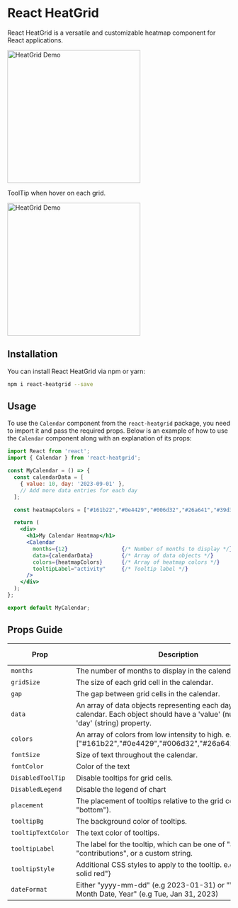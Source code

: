 # React HeatGrid

React HeatGrid is a versatile and customizable heatmap component for React applications.

<img src="https://github.com/Amyx000/react-heatgrid/assets/104687128/81268e28-2c18-431b-8945-ce22295d4077" width="300" alt="HeatGrid Demo">

ToolTip when hover on each grid.

<img src="https://github.com/Amyx000/react-heatgrid/assets/104687128/60e4a279-e7b1-4274-9679-fa1b6fe70c3c" width="300" alt="HeatGrid Demo">

## Installation

You can install React HeatGrid via npm or yarn:

```bash
npm i react-heatgrid --save
```

## Usage

To use the `Calendar` component from the `react-heatgrid` package, you need to import it and pass the required props. Below is an example of how to use the `Calendar` component along with an explanation of its props:

```jsx
import React from 'react';
import { Calendar } from 'react-heatgrid';

const MyCalendar = () => {
  const calendarData = [
    { value: 10, day: '2023-09-01' },
    // Add more data entries for each day
  ];

  const heatmapColors = ["#161b22","#0e4429","#006d32","#26a641","#39d353"];

  return (
    <div>
      <h1>My Calendar Heatmap</h1>
      <Calendar
        months={12}                 {/* Number of months to display */}
        data={calendarData}         {/* Array of data objects */}
        colors={heatmapColors}      {/* Array of heatmap colors */}
        tooltipLabel="activity"     {/* Tooltip label */}
      />
    </div>
  );
};

export default MyCalendar;

```

## Props Guide

| Prop               | Description                                                                                                                             | Default Value |
| ------------------ | --------------------------------------------------------------------------------------------------------------------------------------- | ------------- |
| `months`           | The number of months to display in the calendar.                                                                                        | 3             |
| `gridSize`         | The size of each grid cell in the calendar.                                                                                             | "20px"        |
| `gap`              | The gap between grid cells in the calendar.                                                                                             | "2px"         |
| `data`             | An array of data objects representing each day in the calendar. Each object should have a 'value' (number) and 'day' (string) property. | Required      |
| `colors`           | An array of colors from low intensity to high. e.g ["#161b22","#0e4429","#006d32","#26a641","#39d353"]                                  | Required      |
| `fontSize`         | Size of text throughout the calendar.                                                                                                   | "12px"        |
| `fontColor`        | Color of the text                                                                                                                       | "black"       |
| `DisabledToolTip`  | Disable tooltips for grid cells.                                                                                                        | false         |
| `DisabledLegend`   | Disable the legend of chart                                                                                                             | false         |
| `placement`        | The placement of tooltips relative to the grid cell ("top" or "bottom").                                                                | "top"         |
| `tooltipBg`        | The background color of tooltips.                                                                                                       | "#303030"     |
| `tooltipTextColor` | The text color of tooltips.                                                                                                             | "white"       |
| `tooltipLabel`     | The label for the tooltip, which can be one of "activity", "contributions", or a custom string.                                         | "activity"    |
| `tooltipStyle`     | Additional CSS styles to apply to the tooltip. e.g {border:"1px solid red"}                                                             | None          |
| `dateFormat`       | Either "yyyy-mm-dd" (e.g 2023-01-31) or "WeekDay, Month Date, Year" (e.g Tue, Jan 31, 2023)                                             | "yyyy-mm-dd"  |
